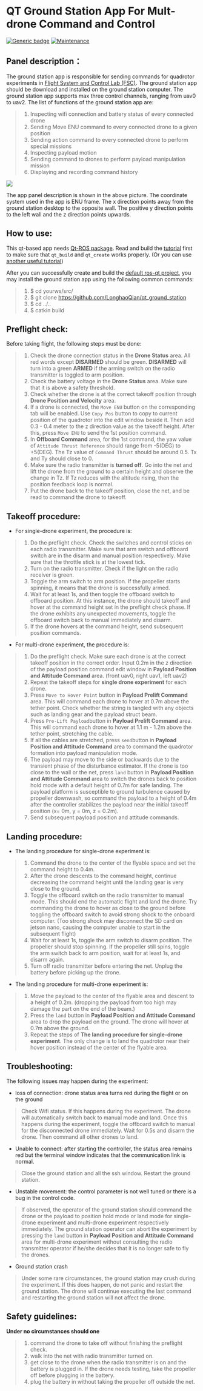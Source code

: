 # QT Ground Station App For Mult-drone Command and Control

[![Generic badge](https://img.shields.io/badge/ground%20station-latest-brightgreen)](https://shields.io/) [![Maintenance](https://img.shields.io/badge/Maintained%3F-yes-green.svg)](https://GitHub.com/Naereen/StrapDown.js/graphs/commit-activity) 

## Panel description：

The ground station app is responsible for sending commands for quadrotor experiments in [Flight System and Control Lab (FSC)](https://www.flight.utias.utoronto.ca/fsc/index.php/payload/). 
The ground station app should be download and installed on the ground station computer.  The ground station app supports max three control channels, ranging from uav0 to uav2. The list of  functions of the ground station app are:
> 1. Inspecting wifi connection and battery status of every connected drone
> 2. Sending Move ENU command to every connected drone to a given position
> 3. Sending action command to every connected drone to perform special missions
> 4. Inspecting payload motion
> 5. Sending command to drones to perform payload manipulation mission
> 5. Displaying and recording command history

<img src="image/panel.PNG">

The app panel description is shown in the above picture.  The coordinate system used in the app is ENU frame. The x direction points away from the ground station desktop to the opposite wall. The positive y direction points to the left wall and the z direction points upwards.  

## How to use:

This qt-based app needs [Qt-ROS package](http://wiki.ros.org/qt_ros?distro=kinetic). Read and build the [tutorial](http://wiki.ros.org/qt_ros/Tutorials) first to make sure that `qt_build` and `qt_create` works properly.  (Or you can use [another useful tutorial](https://www.cnblogs.com/casperwin/p/6206193.html))

After you can successfully create and build the [default ros-qt project](http://wiki.ros.org/qt_create/Tutorials/Qt%20App%20Templates), you may install the ground station app using the following common commands:

> 1. $ cd yourws/src/
> 2. $ git clone https://github.com/LonghaoQian/qt_ground_station
> 3. $ cd ../..
> 4. $ catkin build

## Preflight check:

Before taking flight, the following steps must be done:

>1.  Check the drone connection status in the **Drone Status** area. All red words except **DISARMED** should be green.  **DISARMED** will turn into a green **ARMED** if the arming switch on the radio transmitter is toggled to arm position. 
>2. Check the battery voltage in the **Drone Status** area. Make sure that it is above a safety threshold. 
>3. Check whether the drone is at the correct takeoff position through **Drone Position and Velocity** area. 
>4. If a drone is connected, the  `Move ENU`  button on the corresponding tab will be enabled.  Use `Copy Pos` button to copy to current position of the quadrotor into the edit window beside it. Then add 0.3 - 0.4 meter to the z direction value as the takeoff height.  After this, press `Move ENU` to send the 1st position command. 
>5.  In **Offboard Command** area, for the 1st command, the yaw value of `Attitude Thrust Reference`  should range from -5(DEG) to +5(DEG). The Tz value of `Command Thrust` should be around 0.5. Tx and Ty should close to 0. 
>6. Make sure the radio transmitter is **turned off**. Go into the net and lift the drone from the ground to a certain height and observe the change in Tz. If Tz reduces with the altitude rising, then the position feedback loop is normal.  
>7. Put the drone back to the takeoff position, close the net, and be read to command the drone to takeoff. 

## Takeoff procedure:

- For single-drone experiment, the procedure is:

>1. Do the preflight check. Check the switches and control sticks on each radio transmitter. Make sure that arm switch and offboard switch are in the disarm and manual position respectively. Make sure that the throttle stick is at the lowest tick. 
>2. Turn on the radio transmitter. Check if the light on the radio receiver is green. 
>3. Toggle the arm switch to arm position. If the propeller starts spinning, it means that the drone is successfully armed. 
>4.  Wait for at least 1s,  and then toggle the offboard switch to offboard position. At this instance, the drone should takeoff and hover at the command height set in the preflight check phase. If the drone exhibits any unexpected movements, toggle the offboard switch back to manual immediately and disarm. 
>5. If the drone hovers at the command height, send subsequent position commands.

- For multi-drone experiment, the procedure is:

>1. Do the preflight check. Make sure each drone is at the correct takeoff position in the correct order. Input 0.2m in the z direction of the payload position command edit window in **Payload Position and Attitude Command** area.  (front uav0, right uav1, left uav2) 
>2. Repeat the takeoff steps for **single drone experiment** for each drone.
>3. Press `Move to Hover Point` button in  **Payload Prelift Command** area. This will command each drone to hover at 0.7m above the tether point. Check whether the string is tangled with any objects such as landing gear and the payload struct beam.  
>4. Press `Pre-Lift Payload`button in **Payload Prelift Command** area. This will command each drone to hover at 1.1 m - 1.2m above the tether point, stretching the cable. 
> 5. If all the cables are stretched,  press `send`button in  **Payload Position and Attitude Command** area to command the quadrotor formation into payload manipulation mode.
> 6. The payload may move to the side or backwards due to the transient phase of the disturbance estimator. If the drone is too close to the wall or the net, press `land` button in  **Payload Position and Attitude Command** area to switch the drones back to position hold mode with a default height of 0.7m for safe landing. The payload platform is susceptible to ground turbulence caused by propeller downwash, so command the payload to a height of 0.4m after the controller stabilizes the payload near the initial takeoff position (x= 0m, y = 0m, z = 0.2m).
> 6. Send subsequent payload position and attitude commands.


##  Landing procedure:

- The landing procedure for single-drone experiment is:

>1. Command the drone to the center of the flyable space and set the command height to 0.4m.
> 2. After the drone descents to the command height, continue decreasing the command height until the landing gear is very close to the ground. 
> 3. Toggle the offboard switch on the radio transmitter to manual mode. This should end the automatic flight and land the drone. Try commanding the drone to hover as close to the ground before toggling the offboard switch to avoid strong shock to the onboard computer. (Too strong shock may disconnect the SD card on jetson nano, causing the computer unable to start in the subsequent flight)
> 4. Wait for at least 1s, toggle the arm switch to disarm position. The propeller should stop spinning. If the propeller still spins, toggle the arm switch back to arm position, wait for at least 1s, and disarm again. 
> 5. Turn off radio transmitter before entering the net. Unplug the battery before picking up the drone. 

- The landing procedure for multi-drone experiment is:
> 1. Move the payload to the center of the flyable area and descent to a height of 0.2m. (dropping the payload from too high may damage the part on the end of the beam.)
> 2. Press the  `land` button in  **Payload Position and Attitude Command** area to drop the payload on the ground. The drone will hover at 0.7m above the ground. 
> 3. Repeat the steps of **The landing procedure for single-drone experiment**. The only change is to land the quadrotor near their hover position instead of the center of the flyable area. 

## Troubleshooting:

The following issues may happen during the experiment:

-  loss of connection: drone status area turns red during the flight or on the ground
> Check Wifi status. If this happens during the experiment. The drone will automatically switch back to manual mode and land. Once this happens during the experiment, toggle the offboard switch to manual for the disconnected drone immediately. Wait for 0.5s and disarm the drone. Then command all other drones to land. 

- Unable to connect: after starting the controller, the status area remains red but the terminal window indicates that the communication link is normal.
> Close the ground station and all the ssh window.
> Restart the ground station.

- Unstable movement: the control parameter is not well tuned or there is a bug in the control code.

> If observed, the operator of the ground station should command the drone or the payload to position hold mode or land mode for single-drone experiment and multi-drone experiment respectively immediately. The ground station operator can abort the experiment by pressing the  `land` button in  **Payload Position and Attitude Command** area for multi-drone experiment without consulting the radio transmitter operator if he/she decides that it is no longer safe to fly the drones. 

-  Ground station crash
> Under some rare circumstances, the ground station may crush during the experiment. If this does happen, do not panic and restart the ground station. The drone will continue executing the last command and restarting the ground station will not affect the drone. 

## Safety guidelines:

**Under no circumstances should one**

>1. command the drone to take off without finishing the preflight check.
>2. walk into the net with radio transmitter turned on.
>3. get close to the drone when the radio transmitter is on and the battery is plugged in. If the drone needs testing, take the propeller off before plugging in the battery.
>4. plug the battery in without taking the propeller off outside the net.
